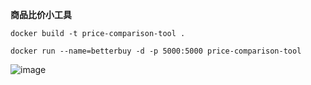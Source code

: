 **商品比价小工具**

```
docker build -t price-comparison-tool .

docker run --name=betterbuy -d -p 5000:5000 price-comparison-tool
```

![image](https://github.com/user-attachments/assets/71a4f91f-a236-4b59-898f-70725d0ab715)
